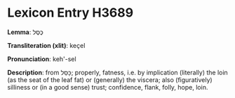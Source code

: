 # Lexicon Entry H3689

**Lemma**: כֶּסֶל

**Transliteration (xlit)**: keçel

**Pronunciation**: keh'-sel

**Description**:
from כָּסַל; properly, fatness, i.e. by implication (literally) the loin (as the seat of the leaf fat) or (generally) the viscera; also (figuratively) silliness or (in a good sense) trust; confidence, flank, folly, hope, loin.
